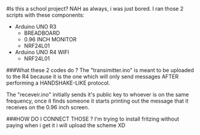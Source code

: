 #Is this a school project? NAH as always, i was just bored.
I ran those 2 scripts with these components: 
- Arduino UNO R3
  - BREADBOARD
  - 0.96 INCH MONITOR
  - NRF24L01
- Arduino UNO R4 WIFI
  - NRF24L01


###What these 2 codes do ? 
The "transimitter.ino" is meant to be uploaded to the R4 because it is the one 
which will only send messages AFTER performing a HANDSHAKE-LIKE protocol.

The "receveir.ino" initially sends it's public key to whoever is on the same frequency, 
once it finds someone it starts printing out the message that it receives on the 0.96 inch screen.


###HOW DO I CONNECT THOSE ? 
I'm trying to install fritzing without paying when i get it i will upload the scheme XD
